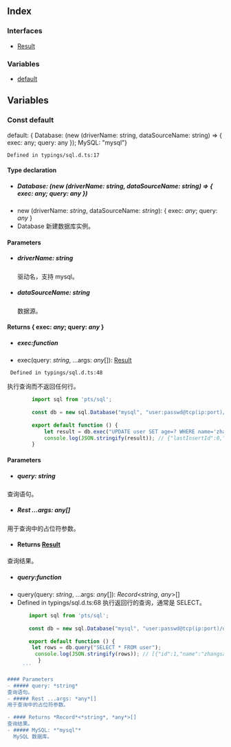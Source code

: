 ## Index

### Interfaces
- [Result](../interfaces/sql.Result.html)

### Variables
- [default](#default)

## Variables
[](id:default)
### Const default
default: { Database: (new (driverName: string, dataSourceName: string) => { exec: any; query: any }); MySQL: "mysql"}
```
Defined in typings/sql.d.ts:17
```

#### Type declaration
- ##### Database: (new (driverName: *string*, dataSourceName: *string*) => { exec: *any*; query: *any* })
 - new (driverName: *string*, dataSourceName: *string*): { exec: *any*; query: *any* }
  - Database 新建数据库实例。

#### Parameters
- ##### driverName: *string*
     驱动名，支持 mysql。
- ##### dataSourceName: *string*
     数据源。

#### Returns { exec: *any*; query: *any* }
- ##### exec:function
 - exec(query: *string*, ...args: *any*[]): [Result](../interfaces/sql.Result.html)
```
 Defined in typings/sql.d.ts:48
```
执行查询而不返回任何行。
  ```js
          import sql from 'pts/sql';
          
          const db = new sql.Database("mysql", "user:passwd@tcp(ip:port)/database")
          
          export default function () {
              let result = db.exec("UPDATE user SET age=? WHERE name='zhangsan'", Math.floor(Math.random() * 100));
              console.log(JSON.stringify(result)); // {"lastInsertId":0,"rowsAffected":1}
          }
   ```
					
#### Parameters
- ##### query: *string*
查询语句。
- ##### Rest ...args: *any*[]
用于查询中的占位符参数。
- #### Returns [Result](../interfaces/sql.Result.html)
查询结果。
- ##### query:function
 - query(query: *string*, ...args: *any*[]): *Record*<*string*, *any*>[]
 - Defined in typings/sql.d.ts:68
执行返回行的查询，通常是 SELECT。
```js
       import sql from 'pts/sql';
          
       const db = new sql.Database("mysql", "user:passwd@tcp(ip:port)/database")
          
       export default function () {
        let rows = db.query("SELECT * FROM user");
         console.log(JSON.stringify(rows)); // [{"id":1,"name":"zhangsan","age":23},{"id":2,"name":"lisi","age":2}]
          }
     ```

#### Parameters
- ##### query: *string*
查询语句。
- ##### Rest ...args: *any*[]
用于查询中的占位符参数。

- #### Returns *Record*<*string*, *any*>[]
查询结果。
- ##### MySQL: *"mysql"*
  MySQL 数据库。
